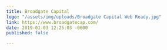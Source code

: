 ```yaml
---
title: Broadgate Capital
logo: "/assets/img/uploads/Broadgate Capital Web Ready.jpg"
link: https://www.broadgatecap.com/
date: 2019-01-03 12:25:03 -0600
published: false

---
```

